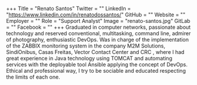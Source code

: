 +++
Title = "Renato Santos"
Twitter = ""
LinkedIn = "https://www.linkedin.com/in/renatodossantos/"
GitHub = ""
Website = ""
Employer = ""
Role = "Support Analyst"
Image = "renato-santos.jpg"
GitLab = ""
Facebook = ""
+++
Graduated in computer networks, passionate about technology and reserved conventional, multitasking, command line, admirer of photography, enthusiastic DevOps. Was in charge of the implementation of the ZABBIX monitoring system in the company M2M Solutions, SindiOnibus, Casas Freitas, Vector Contact Center and CRC , where I had great experience in Java technology using TOMCAT and automating services with the deployable tool Ansible applying the concept of DevOps. Ethical and professional way, I try to be sociable and educated respecting the limits of each one.